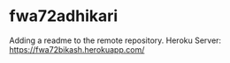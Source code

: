 # fwa72adhikari
Adding a readme to the remote repository.
Heroku Server: https://fwa72bikash.herokuapp.com/
